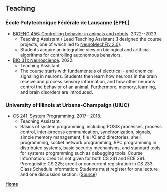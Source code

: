 ## Teaching

### École Polytechnique Fédérale de Lausanne (EPFL)
- [BIOENG 456: Controlling behavior in animals and robots](https://edu.epfl.ch/coursebook/fr/controlling-behavior-in-animals-and-robots-BIOENG-456). 2022--2023.
  - Teaching Assistant / Lead Teaching Assistant (I designed the course projects, one of which led to [NeuroMechFly 2.0](https://neuromechfly.org/)).
  - Students acquire an integrative view on biological and artificial algorithms for controlling autonomous behaviors.
- [BIO 311: Neuroscience](https://edu.epfl.ch/coursebook/en/neuroscience-BIO-311). 2022.
  - Teaching Assistant.
  - The course starts with fundamentals of electrical - and chemical signaling in neurons. Students then learn how neurons in the brain receive and process sensory information, and how other neurons control the behavior of an animal. Furthermore, memory, learning, and brain disorders are introduced.

### University of Illinois at Urbana-Champaign (UIUC)
- [CS 241: System Programming](https://github.com/illinois-cs241/coursebook). 2017--2018.
  - Teaching Assistant.
  - Basics of system programming, including POSIX processes, process control, inter-process communication, synchronization, signals, simple memory management, file I/O and directories, shell programming, socket network programming, RPC programming in distributed systems, basic security mechanisms, and standard tools for systems programming such as debugging tools. Course Information: Credit is not given for both CS 241 and ECE 391. Prerequisite: CS 225; credit or concurrent registration in CS 233. Class Schedule Information: Students must register for one lecture and one discussion section. ([Source](https://cs.illinois.edu/academics/courses/cs241-120182))

**[Home](/index.html)**

